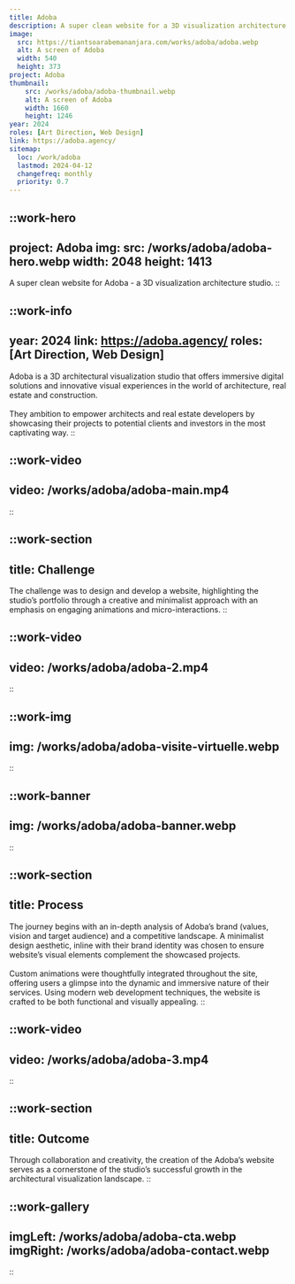 ```yaml
---
title: Adoba
description: A super clean website for a 3D visualization architecture studio
image:
  src: https://tiantsoarabemananjara.com/works/adoba/adoba.webp
  alt: A screen of Adoba
  width: 540 
  height: 373
project: Adoba
thumbnail: 
    src: /works/adoba/adoba-thumbnail.webp
    alt: A screen of Adoba
    width: 1660 
    height: 1246
year: 2024
roles: [Art Direction, Web Design]
link: https://adoba.agency/
sitemap:
  loc: /work/adoba
  lastmod: 2024-04-12
  changefreq: monthly
  priority: 0.7
---
```


::work-hero
---
project: Adoba
img: 
  src: /works/adoba/adoba-hero.webp
  width: 2048 
  height: 1413
---
A super clean website for Adoba - a 3D visualization architecture studio.
::

::work-info
---
year: 2024
link: https://adoba.agency/
roles: [Art Direction, Web Design]
---
Adoba is a 3D architectural visualization studio that offers immersive digital solutions and innovative visual experiences in the world of architecture, real estate and construction. 
<br><br>
They ambition to empower architects and real estate developers by showcasing their projects to potential clients and investors in the most captivating way.
::

::work-video
---
video: /works/adoba/adoba-main.mp4
---
::

::work-section
---
title: Challenge
---
The challenge was to design and develop a website, highlighting the studio’s portfolio through a creative and minimalist approach with an emphasis on engaging animations and micro-interactions.
::

::work-video
---
video: /works/adoba/adoba-2.mp4
---
::

::work-img
---
img: /works/adoba/adoba-visite-virtuelle.webp
---
::


::work-banner
---
img: /works/adoba/adoba-banner.webp
---
::

::work-section
---
title: Process
---
The journey begins with an in-depth analysis of Adoba’s brand (values, vision and target audience) and a competitive landscape. A minimalist design aesthetic, inline with their brand identity was chosen to ensure website’s visual elements complement the showcased projects. 
<br><br>
Custom animations were thoughtfully integrated throughout the site, offering users a glimpse into the dynamic and immersive nature of their services. Using modern web development techniques, the website is crafted to be both functional and visually appealing.
::

::work-video
---
video: /works/adoba/adoba-3.mp4
---
::

::work-section
---
title: Outcome
---
Through collaboration and creativity, the creation of the Adoba’s website serves as a cornerstone of the studio’s successful growth in the architectural visualization landscape.
::

::work-gallery
---
imgLeft: /works/adoba/adoba-cta.webp
imgRight: /works/adoba/adoba-contact.webp
---
::
